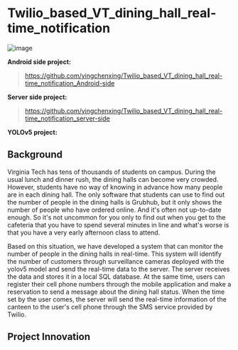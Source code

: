 # Twilio_based_VT_dining_hall_real-time_notification
![image](https://user-images.githubusercontent.com/71536778/201508084-c06634d9-6072-4bed-890f-1f28fcf686d8.png)

**Android side project:** 
> https://github.com/yingchenxing/Twilio_based_VT_dining_hall_real-time_notification_Android-side

**Server side project:**
> https://github.com/yingchenxing/Twilio_based_VT_dining_hall_real-time_notification_server-side

**YOLOv5 project:**
> 

## Background
Virginia Tech has tens of thousands of students on campus. During the usual lunch and dinner rush, the dining halls can become very crowded. However, students have no way of knowing in advance how many people are in each dining hall. The only software that students can use to find out the number of people in the dining halls is Grubhub, but it only shows the number of people who have ordered online. And it's often not up-to-date enough. So it's not uncommon for you only to find out when you get to the cafeteria that you have to spend several minutes in line and what's worse is that you have a very early afternoon class to attend.

Based on this situation, we have developed a system that can monitor the number of people in the dining halls in real-time. This system will identify the number of customers through surveillance cameras deployed with the yolov5 model and send the real-time data to the server. The server receives the data and stores it in a local SQL database. At the same time, users can register their cell phone numbers through the mobile application and make a reservation to send a message about the dining hall status. When the time set by the user comes, the server will send the real-time information of the canteen to the user's cell phone through the SMS service provided by Twilio.


## Project Innovation
